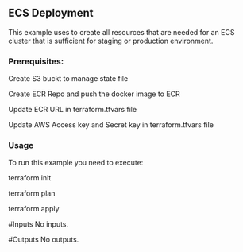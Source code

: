 ## ECS Deployment
This example uses to create all resources that are needed for an ECS cluster that is sufficient for staging or production environment.

### Prerequisites:

Create S3 buckt to manage state file

Create ECR Repo and push the docker image to ECR

Update ECR URL in terraform.tfvars file

Update AWS Access key and Secret key in terraform.tfvars file

### Usage
To run this example you need to execute:

terraform init

terraform plan

terraform apply

#Inputs
No inputs.

#Outputs
No outputs.
